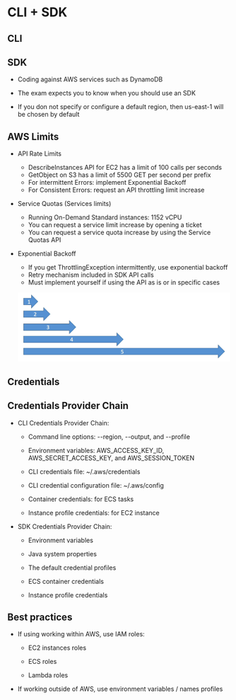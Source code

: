 # CLI + SDK


## CLI



## SDK

- Coding against AWS services such as DynamoDB

- The exam expects you to know when you should use an SDK

- If you don not specify or configure a default region, then us-east-1 will be chosen by default


## AWS Limits

- API Rate Limits

    - DescribeInstances API for EC2 has a limit of 100 calls per seconds
    - GetObject on S3 has a limit of 5500 GET per second per prefix
    - For intermittent Errors: implement Exponential Backoff
    - For Consistent Errors: request an API throttling limit increase

- Service Quotas (Services limits) 
    - Running On-Demand Standard instances: 1152 vCPU
    - You can request a service limit increase by opening a ticket
    - You can request a service quota increase by using the Service Quotas API


- Exponential Backoff
    - If you get ThrottlingException intermittently, use exponential backoff
    - Retry mechanism included in SDK API calls
    - Must implement yourself if using the API as is or in specific cases

    ![](../references/images/sdk-00.png)

## Credentials

## Credentials Provider Chain

- CLI Credentials Provider Chain:
    
    - Command line options: --region, --output, and --profile

    - Environment variables: AWS_ACCESS_KEY_ID, AWS_SECRET_ACCESS_KEY, and AWS_SESSION_TOKEN

    - CLI credentials file: ~/.aws/credentials

    - CLI credential configuration file: ~/.aws/config

    - Container credentials: for ECS tasks

    - Instance profile credentials: for EC2 instance

- SDK Credentials Provider Chain:
    - Environment variables

    - Java system properties

    - The default credential profiles

    - ECS container credentials

    - Instance profile credentials

## Best practices

- If using working within AWS, use IAM roles:
    - EC2 instances roles

    - ECS roles

    - Lambda roles

- If working outside of AWS, use environment variables / names profiles
